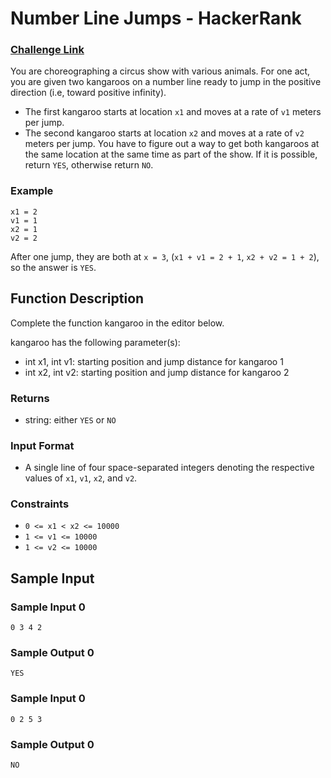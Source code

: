# Number Line Jumps - HackerRank

### [Challenge Link](https://www.hackerrank.com/challenges/kangaroo/problem)


You are choreographing a circus show with various animals. For one act, you are given two kangaroos on a number line ready to jump in the positive direction (i.e, toward positive infinity).

- The first kangaroo starts at location `x1` and moves at a rate of `v1` meters per jump.
- The second kangaroo starts at location `x2` and moves at a rate of `v2` meters per jump.
You have to figure out a way to get both kangaroos at the same location at the same time as part of the show. If it is possible, return `YES`, otherwise return `NO`.

### Example
```
x1 = 2
v1 = 1
x2 = 1
v2 = 2
```
After one jump, they are both at `x = 3`, (`x1 + v1 = 2 + 1`, `x2 + v2 = 1 + 2`), so the answer is `YES`.

## Function Description

Complete the function kangaroo in the editor below.

kangaroo has the following parameter(s):

- int x1, int v1: starting position and jump distance for kangaroo 1
- int x2, int v2: starting position and jump distance for kangaroo 2

### Returns
- string: either `YES` or `NO`

### Input Format
- A single line of four space-separated integers denoting the respective values of `x1`, `v1`, `x2`, and `v2`.

### Constraints
- `0 <= x1 < x2 <= 10000`
- `1 <= v1 <= 10000`
- `1 <= v2 <= 10000`


## Sample Input

### Sample Input 0
```
0 3 4 2
```
### Sample Output 0
```
YES
```
### Sample Input 0
```
0 2 5 3
```
### Sample Output 0
```
NO
```

